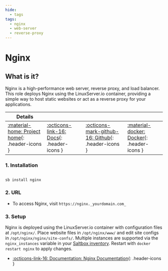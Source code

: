 ```yaml
---
hide:
  - tags
tags:
  - nginx
  - web-server
  - reverse-proxy
---
```


# Nginx

## What is it?

Nginx is a high-performance web server, reverse proxy, and load balancer. This role deploys Nginx using the LinuxServer.io container, providing a simple way to host static websites or act as a reverse proxy for your applications.

| Details     |             |             |             |
|-------------|-------------|-------------|-------------|
| [:material-home: Project home](https://nginx.org/){: .header-icons } | [:octicons-link-16: Docs](https://nginx.org/en/docs/){: .header-icons } | [:octicons-mark-github-16: Github](https://github.com/nginx/nginx){: .header-icons } | [:material-docker: Docker](https://hub.docker.com/r/linuxserver/nginx){: .header-icons }|

### 1. Installation

``` shell

sb install nginx

```

### 2. URL

- To access Nginx, visit `https://nginx._yourdomain.com_`

### 3. Setup

Nginx is deployed using the LinuxServer.io container with configuration files at `/opt/nginx/`. Place website files in `/opt/nginx/www/` and edit site configs in `/opt/nginx/nginx/site-confs/`. Multiple instances are supported via the `nginx_instances` variable in your [Saltbox inventory](../saltbox/inventory/index.md). Restart with `docker restart nginx` to apply changes.

- [:octicons-link-16: Documentation: Nginx Documentation](https://nginx.org/en/docs/){: .header-icons }
